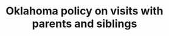 ---
layout: layouts/resource.njk
title: Oklahoma policy on visits with parents and siblings
filetype: link
url: http://okrules.elaws.us/oac/340:75-6-30
tags:
  - resource
  - supportive-relationships
description: Rights to visitation when a child or youth is in state human services custody and an out-of-home placement.
---